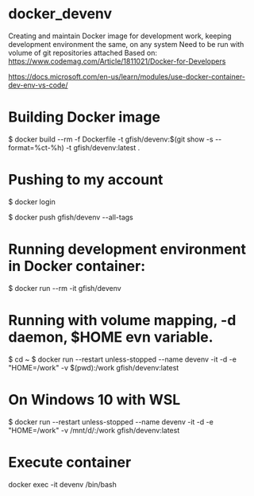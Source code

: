 # docker_devenv
Creating and maintain Docker image for development work, keeping development environment the same, on any system Need to be run with volume of git repositories attached 
Based on:
https://www.codemag.com/Article/1811021/Docker-for-Developers

https://docs.microsoft.com/en-us/learn/modules/use-docker-container-dev-env-vs-code/


# Building Docker image
$ docker build --rm -f Dockerfile -t gfish/devenv:$(git show -s --format=%ct-%h) -t gfish/devenv:latest .

# Pushing to my account
$ docker login

$ docker push gfish/devenv --all-tags

# Running development environment in Docker container:
$ docker run --rm -it gfish/devenv

# Running with volume mapping, -d daemon, $HOME evn variable. 
$ cd ~
$ docker run --restart unless-stopped --name devenv -it -d -e "HOME=/work" -v $(pwd):/work gfish/devenv:latest

# On Windows 10 with WSL
$ docker run --restart unless-stopped --name devenv -it -d -e "HOME=/work" -v /mnt/d/:/work gfish/devenv:latest

# Execute container
docker exec -it devenv /bin/bash
